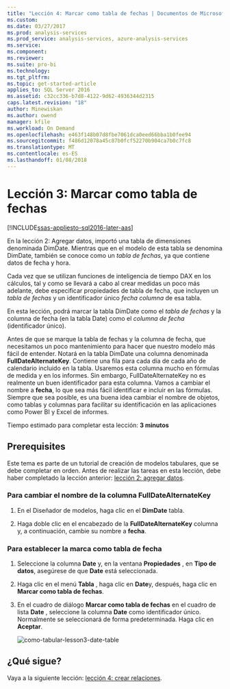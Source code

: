 ```yaml
---
title: "Lección 4: Marcar como tabla de fechas | Documentos de Microsoft"
ms.custom: 
ms.date: 03/27/2017
ms.prod: analysis-services
ms.prod_service: analysis-services, azure-analysis-services
ms.service: 
ms.component: 
ms.reviewer: 
ms.suite: pro-bi
ms.technology: 
ms.tgt_pltfrm: 
ms.topic: get-started-article
applies_to: SQL Server 2016
ms.assetid: c32cc336-b7d8-4122-9d62-4936344d2315
caps.latest.revision: "18"
author: Minewiskan
ms.author: owend
manager: kfile
ms.workload: On Demand
ms.openlocfilehash: e463f148b07d8fbe7061dca0eed66bba1b0fee94
ms.sourcegitcommit: f486d12078a45c87b0fcf52270b904ca7b0c7fc8
ms.translationtype: MT
ms.contentlocale: es-ES
ms.lasthandoff: 01/08/2018
---
```

# <a name="lesson-3-mark-as-date-table"></a>Lección 3: Marcar como tabla de fechas
[!INCLUDE[ssas-appliesto-sql2016-later-aas](../includes/ssas-appliesto-sql2016-later-aas.md)]

En la lección 2: Agregar datos, importó una tabla de dimensiones denominada DimDate. Mientras que en el modelo de esta tabla se denomina DimDate, también se conoce como un *tabla de fechas*, ya que contiene datos de fecha y hora.  
  
Cada vez que se utilizan funciones de inteligencia de tiempo DAX en los cálculos, tal y como se llevará a cabo al crear medidas un poco más adelante, debe especificar propiedades de tabla de fecha, que incluyen un *tabla de fechas* y un identificador único *fecha columna* de esa tabla.
  
En esta lección, podrá marcar la tabla DimDate como el *tabla de fechas* y la columna de fecha (en la tabla Date) como el *columna de fecha* (identificador único).  

Antes de que se marque la tabla de fechas y la columna de fecha, que necesitamos un poco mantenimiento para hacer que nuestro modelo más fácil de entender. Notará en la tabla DimDate una columna denominada **FullDateAlternateKey**. Contiene una fila para cada día de cada año de calendario incluido en la tabla. Usaremos esta columna mucho en fórmulas de medida y en los informes. Sin embargo, FullDateAlternateKey no es realmente un buen identificador para esta columna. Vamos a cambiar el nombre a **fecha**, lo que sea más fácil identificar e incluir en las fórmulas. Siempre que sea posible, es una buena idea cambiar el nombre de objetos, como tablas y columnas para facilitar su identificación en las aplicaciones como Power BI y Excel de informes. 
  
Tiempo estimado para completar esta lección: **3 minutos**  
  
## <a name="prerequisites"></a>Prerequisites  
Este tema es parte de un tutorial de creación de modelos tabulares, que se debe completar en orden. Antes de realizar las tareas en esta lección, debe haber completado la lección anterior: [lección 2: agregar datos](../analysis-services/lesson-2-add-data.md). 

### <a name="to-rename-the-fulldatealternatekey-column"></a>Para cambiar el nombre de la columna FullDateAlternateKey

1.  En el Diseñador de modelos, haga clic en el **DimDate** tabla.

2.  Haga doble clic en el encabezado de la **FullDateAlternateKey** columna y, a continuación, cambie su nombre a **fecha**.

  
### <a name="to-set-mark-as-date-table"></a>Para establecer la marca como tabla de fecha  
  
1.  Seleccione la columna **Date** y, en la ventana **Propiedades** , en **Tipo de datos**, asegúrese de que  **Date** está seleccionada.  
  
2.  Haga clic en el menú **Tabla** , haga clic en **Date**y, después, haga clic en **Marcar como tabla de fechas**.  
  
3.  En el cuadro de diálogo **Marcar como tabla de fechas** en el cuadro de lista **Date** , seleccione la columna **Date** como identificador único. Normalmente se seleccionará de forma predeterminada. Haga clic en **Aceptar**. 

    ![como-tabular-lesson3-date-table](../analysis-services/media/as-tabular-lesson3-date-table.png)
  

## <a name="whats-next"></a>¿Qué sigue?
Vaya a la siguiente lección: [lección 4: crear relaciones](../analysis-services/lesson-4-create-relationships.md).
  
